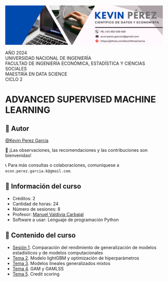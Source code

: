 ![logo](https://github.com/kevinPerezGarcia/kevinPerezGarcia/blob/main/logo.png)

<p>
AÑO 2024 <br>
UNIVERSIDAD NACIONAL DE INGENIERÍA <br>
FACULTAD DE INGENIERÍA ECONÓMICA, ESTADÍSTICA Y CIENCIAS SOCIALES <br>
MAESTRÍA EN DATA SCIENCE <br>
CICLO 2 <br>
</p>

# ADVANCED SUPERVISED MACHINE LEARNING

## 👥 Autor

[@Kevin Perez Garcia](https://www.linkedin.com/in/kevinperezgarcia)

🤝 ¡Las observaciones, las recomendaciones y las contribuciones son bienvenidas!

📞 Para más consultas o colaboraciones, comuníquese a `econ.perez.garcia.k@gmail.com`.

## 📌 Información del curso

* Créditos: 2
* Cantidad de horas: 24
* Número de sesiones: 8
* Profesor: [Manuel Valdivia Carbajal](https://www.linkedin.com/in/manuel-valdivia-73534760/)
* Software a usar: Lenguaje de programación Python

## 📌 Contenido del curso

* [Sesión 1](/sesion1/). Comparación del rendimiento de generalización de modelos estadísticos y de modelos computacionales
* [Tema 2](/sesion2/). Modelo lightGBM y optimización de hiperparámetros
* [Tema 3](/sesion3/). Modelos lineales generalizados mixtos
* [Tema 4](/tema4/). GAM y GAMLSS
* [Tema 5](/sesion5/). Credit scoring
